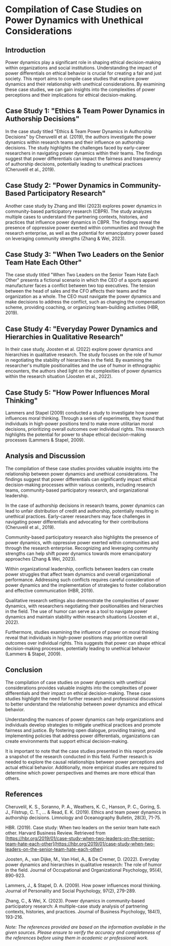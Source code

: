 # Compilation of Case Studies on Power Dynamics with Unethical Considerations

## Introduction

Power dynamics play a significant role in shaping ethical decision-making within organizations and social institutions. Understanding the impact of power differentials on ethical behavior is crucial for creating a fair and just society. This report aims to compile case studies that explore power dynamics and their relationship with unethical considerations. By examining these case studies, we can gain insights into the complexities of power perceptions and their implications for ethical decision-making.

## Case Study 1: "Ethics & Team Power Dynamics in Authorship Decisions"

In the case study titled "Ethics & Team Power Dynamics in Authorship Decisions" by Cheruvelil et al. (2019), the authors investigate the power dynamics within research teams and their influence on authorship decisions. The study highlights the challenges faced by early-career researchers in navigating power dynamics within their teams. The findings suggest that power differentials can impact the fairness and transparency of authorship decisions, potentially leading to unethical practices (Cheruvelil et al., 2019).

## Case Study 2: "Power Dynamics in Community-Based Participatory Research"

Another case study by Zhang and Wei (2023) explores power dynamics in community-based participatory research (CBPR). The study analyzes multiple cases to understand the partnering contexts, histories, and practices that influence power dynamics in CBPR. The findings reveal the presence of oppressive power exerted within communities and through the research enterprise, as well as the potential for emancipatory power based on leveraging community strengths (Zhang & Wei, 2023).

## Case Study 3: "When Two Leaders on the Senior Team Hate Each Other"

The case study titled "When Two Leaders on the Senior Team Hate Each Other" presents a fictional scenario in which the CEO of a sports apparel manufacturer faces a conflict between two top executives. The tension between the head of sales and the CFO affects their teams and the organization as a whole. The CEO must navigate the power dynamics and make decisions to address the conflict, such as changing the compensation scheme, providing coaching, or organizing team-building activities (HBR, 2019).

## Case Study 4: "Everyday Power Dynamics and Hierarchies in Qualitative Research"

In their case study, Joosten et al. (2022) explore power dynamics and hierarchies in qualitative research. The study focuses on the role of humor in negotiating the stability of hierarchies in the field. By examining the researcher's multiple positionalities and the use of humor in ethnographic encounters, the authors shed light on the complexities of power dynamics within the research situation (Joosten et al., 2022).

## Case Study 5: "How Power Influences Moral Thinking"

Lammers and Stapel (2009) conducted a study to investigate how power influences moral thinking. Through a series of experiments, they found that individuals in high-power positions tend to make more utilitarian moral decisions, prioritizing overall outcomes over individual rights. This research highlights the potential for power to shape ethical decision-making processes (Lammers & Stapel, 2009).

## Analysis and Discussion

The compilation of these case studies provides valuable insights into the relationship between power dynamics and unethical considerations. The findings suggest that power differentials can significantly impact ethical decision-making processes within various contexts, including research teams, community-based participatory research, and organizational leadership.

In the case of authorship decisions in research teams, power dynamics can lead to unfair distribution of credit and authorship, potentially resulting in unethical practices. Early-career researchers may face challenges in navigating power differentials and advocating for their contributions (Cheruvelil et al., 2019).

Community-based participatory research also highlights the presence of power dynamics, with oppressive power exerted within communities and through the research enterprise. Recognizing and leveraging community strengths can help shift power dynamics towards more emancipatory approaches (Zhang & Wei, 2023).

Within organizational leadership, conflicts between leaders can create power struggles that affect team dynamics and overall organizational performance. Addressing such conflicts requires careful consideration of power dynamics and the implementation of strategies to foster collaboration and effective communication (HBR, 2019).

Qualitative research settings also demonstrate the complexities of power dynamics, with researchers negotiating their positionalities and hierarchies in the field. The use of humor can serve as a tool to navigate power dynamics and maintain stability within research situations (Joosten et al., 2022).

Furthermore, studies examining the influence of power on moral thinking reveal that individuals in high-power positions may prioritize overall outcomes over individual rights. This suggests that power can shape ethical decision-making processes, potentially leading to unethical behavior (Lammers & Stapel, 2009).

## Conclusion

The compilation of case studies on power dynamics with unethical considerations provides valuable insights into the complexities of power differentials and their impact on ethical decision-making. These case studies highlight the need for further research and professional discussions to better understand the relationship between power dynamics and ethical behavior.

Understanding the nuances of power dynamics can help organizations and individuals develop strategies to mitigate unethical practices and promote fairness and justice. By fostering open dialogue, providing training, and implementing policies that address power differentials, organizations can create environments that support ethical decision-making.

It is important to note that the case studies presented in this report provide a snapshot of the research conducted in this field. Further research is needed to explore the causal relationships between power perceptions and actual ethical behavior. Additionally, more empirical studies are required to determine which power perspectives and themes are more ethical than others.

## References

Cheruvelil, K. S., Soranno, P. A., Weathers, K. C., Hanson, P. C., Goring, S. J., Filstrup, C. T., ... & Read, E. K. (2019). Ethics and team power dynamics in authorship decisions. Limnology and Oceanography Bulletin, 28(3), 71-75.

HBR. (2019). Case study: When two leaders on the senior team hate each other. Harvard Business Review. Retrieved from [https://hbr.org/2019/01/case-study-when-two-leaders-on-the-senior-team-hate-each-other](https://hbr.org/2019/01/case-study-when-two-leaders-on-the-senior-team-hate-each-other)

Joosten, A., van Dijke, M., Van Hiel, A., & De Cremer, D. (2022). Everyday power dynamics and hierarchies in qualitative research: The role of humor in the field. Journal of Occupational and Organizational Psychology, 95(4), 890-923.

Lammers, J., & Stapel, D. A. (2009). How power influences moral thinking. Journal of Personality and Social Psychology, 97(2), 279-289.

Zhang, C., & Wei, X. (2023). Power dynamics in community-based participatory research: A multiple-case study analysis of partnering contexts, histories, and practices. Journal of Business Psychology, 184(1), 193-216.

*Note: The references provided are based on the information available in the given sources. Please ensure to verify the accuracy and completeness of the references before using them in academic or professional work.*